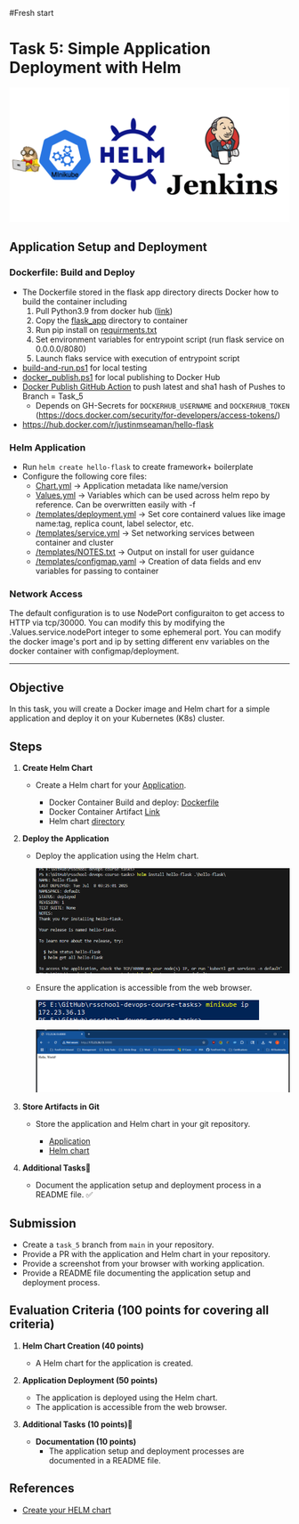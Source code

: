 #Fresh start
# Task 5: Simple Application Deployment with Helm

![task_5 schema](./.visual_assets/task_4-6.png)


## Application Setup and Deployment

### Dockerfile: Build and Deploy

+ The Dockerfile stored in the flask app directory directs Docker how to build the container including
    1. Pull Python3.9 from docker hub ([link](https://hub.docker.com/_/python))
    2. Copy the [flask_app](flask_app) directory to container
    3. Run pip install on [requirments.txt](flask_app\requirements.txt)
    4. Set environment variables for entrypoint script (run flask service on 0.0.0.0/8080)
    5. Launch flaks service with execution of entrypoint script
+ [build-and-run.ps1](build-and-run.ps1) for local testing
+ [docker_publish.ps1](docker_publish.ps1) for local publishing to Docker Hub
+ [Docker Publish GitHub Action](.github\workflows\docker_publish.yml) to push latest and sha1 hash of Pushes to Branch = Task_5
    + Depends on GH-Secrets for `DOCKERHUB_USERNAME` and `DOCKERHUB_TOKEN` (https://docs.docker.com/security/for-developers/access-tokens/)
+ https://hub.docker.com/r/justinmseaman/hello-flask

### Helm Application

+ Run `helm create hello-flask` to create framework+ boilerplate
+ Configure the following core files:
    + [Chart.yml](Chart.yml) -> Application metadata like name/version
    + [Values.yml](Values.yml) -> Variables which can be used across helm repo by reference. Can be overwritten easily with -f
    + [/templates/deployment.yml](/templates/deployment.yml) -> Set core containerd values like image name:tag, replica count, label selector, etc.
    + [/templates/service.yml](/templates/service.yml) -> Set networking services between container and cluster
    + [/templates/NOTES.txt](/templates/NOTES.txt) -> Output on install for user guidance
    + [/templates/configmap.yaml](/templates/configmap.yaml) -> Creation of data fields and env variables for passing to container

### Network Access

The default configuration is to use NodePort configuraiton to get access to HTTP via tcp/30000. You can modify this by modifying the .Values.service.nodePort integer to some ephemeral port. You can modify the docker image's port and ip by setting different env variables on the docker container with configmap/deployment.

---
## Objective

In this task, you will create a Docker image and Helm chart for a simple application and deploy it on your Kubernetes (K8s) cluster.

## Steps

1. **Create Helm Chart**

   - Create a Helm chart for your [Application](https://github.com/rolling-scopes-school/tasks/tree/master/devops/flask_app/README.md).
     
   
     + Docker Container Build and deploy: [Dockerfile](./flask_app/Dockerfile)
     + Docker Container Artifact [Link](https://github.com/Justin-Seaman/rsschool-devops-course-tasks/actions/runs/16136139585/artifacts/3483377041)
     + Helm chart [directory](./hello-flask/)


2. **Deploy the Application**

   - Deploy the application using the Helm chart.
   
        ![helm-deploy](.visual_assets\helm-deploy.png)
   
   - Ensure the application is accessible from the web browser.

        ![node-ip](.visual_assets\node-ip.png)

        ![hello-flask](.visual_assets\hello-flask.png)

3. **Store Artifacts in Git**

   - Store the application and Helm chart in your git repository.

        + [Application](flask_app)
        + [Helm chart](hello-flask)

4. **Additional Tasks💫**
   - Document the application setup and deployment process in a README file. ✅

## Submission

- Create a `task_5` branch from `main` in your repository.
- Provide a PR with the application and Helm chart in your repository.
- Provide a screenshot from your browser with working application.
- Provide a README file documenting the application setup and deployment process.

## Evaluation Criteria (100 points for covering all criteria)

1. **Helm Chart Creation (40 points)**

   - A Helm chart for the application is created.

2. **Application Deployment (50 points)**

   - The application is deployed using the Helm chart.
   - The application is accessible from the web browser.

3. **Additional Tasks (10 points)💫**
   - **Documentation (10 points)**
     - The application setup and deployment processes are documented in a README file.

## References

- [Create your HELM chart](https://helm.sh/docs/helm/helm_create/)